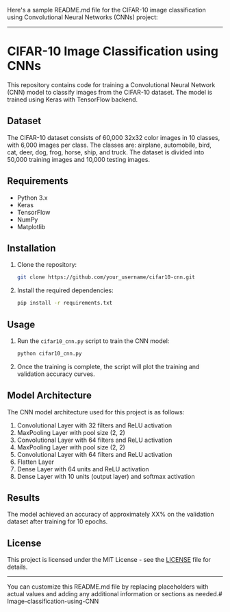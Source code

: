 Here's a sample README.md file for the CIFAR-10 image classification using Convolutional Neural Networks (CNNs) project:

---

# CIFAR-10 Image Classification using CNNs

This repository contains code for training a Convolutional Neural Network (CNN) model to classify images from the CIFAR-10 dataset. The model is trained using Keras with TensorFlow backend.

## Dataset

The CIFAR-10 dataset consists of 60,000 32x32 color images in 10 classes, with 6,000 images per class. The classes are: airplane, automobile, bird, cat, deer, dog, frog, horse, ship, and truck. The dataset is divided into 50,000 training images and 10,000 testing images.

## Requirements

- Python 3.x
- Keras
- TensorFlow
- NumPy
- Matplotlib

## Installation

1. Clone the repository:

    ```bash
    git clone https://github.com/your_username/cifar10-cnn.git
    ```

2. Install the required dependencies:

    ```bash
    pip install -r requirements.txt
    ```

## Usage

1. Run the `cifar10_cnn.py` script to train the CNN model:

    ```bash
    python cifar10_cnn.py
    ```

2. Once the training is complete, the script will plot the training and validation accuracy curves.

## Model Architecture

The CNN model architecture used for this project is as follows:

1. Convolutional Layer with 32 filters and ReLU activation
2. MaxPooling Layer with pool size (2, 2)
3. Convolutional Layer with 64 filters and ReLU activation
4. MaxPooling Layer with pool size (2, 2)
5. Convolutional Layer with 64 filters and ReLU activation
6. Flatten Layer
7. Dense Layer with 64 units and ReLU activation
8. Dense Layer with 10 units (output layer) and softmax activation

## Results

The model achieved an accuracy of approximately XX% on the validation dataset after training for 10 epochs.

## License

This project is licensed under the MIT License - see the [LICENSE](LICENSE) file for details.

---

You can customize this README.md file by replacing placeholders with actual values and adding any additional information or sections as needed.# Image-classification-using-CNN
